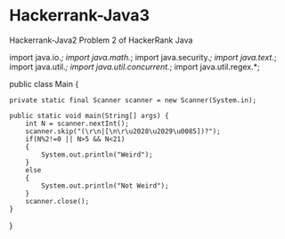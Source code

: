 # Hackerrank-Java3
Hackerrank-Java2 Problem 2 of HackerRank Java

import java.io.*;
import java.math.*;
import java.security.*;
import java.text.*;
import java.util.*;
import java.util.concurrent.*;
import java.util.regex.*;

public class Main {



    private static final Scanner scanner = new Scanner(System.in);

    public static void main(String[] args) {
        int N = scanner.nextInt();
        scanner.skip("(\r\n|[\n\r\u2028\u2029\u0085])?");
        if(N%2!=0 || N>5 && N<21)
        {
            System.out.println("Weird");
        }
        else
        {
            System.out.println("Not Weird");
        }
        scanner.close();
    }
}
